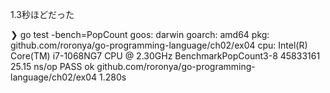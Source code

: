 1.3秒ほどだった

❯ go test -bench=PopCount
goos: darwin
goarch: amd64
pkg: github.com/roronya/go-programming-language/ch02/ex04
cpu: Intel(R) Core(TM) i7-1068NG7 CPU @ 2.30GHz
BenchmarkPopCount3-8    45833161                25.15 ns/op
PASS
ok      github.com/roronya/go-programming-language/ch02/ex04    1.280s
